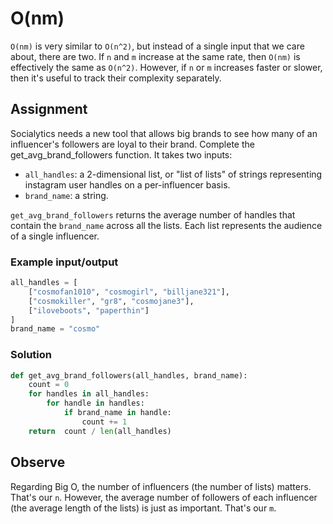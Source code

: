 # O(nm)

`O(nm)` is very similar to `O(n^2)`, but instead of a single input that we care about, there are two. If `n` and `m` increase at the same rate, then `O(nm)` is effectively the same as `O(n^2)`. However, if `n` or `m` increases faster or slower, then it's useful to track their complexity separately.

## Assignment

Socialytics needs a new tool that allows big brands to see how many of an influencer's followers are loyal to their brand. Complete the get_avg_brand_followers function. It takes two inputs:

- `all_handles`: a 2-dimensional list, or "list of lists" of strings representing instagram user handles on a per-influencer basis.
- `brand_name`: a string.

`get_avg_brand_followers` returns the average number of handles that contain the `brand_name` across all the lists. Each list represents the audience of a single influencer.

### Example input/output

```py
all_handles = [
    ["cosmofan1010", "cosmogirl", "billjane321"],
    ["cosmokiller", "gr8", "cosmojane3"],
    ["iloveboots", "paperthin"]
]
brand_name = "cosmo"
```

### Solution

```py
def get_avg_brand_followers(all_handles, brand_name):
    count = 0 
    for handles in all_handles:
        for handle in handles:
            if brand_name in handle:
                count += 1
    return  count / len(all_handles) 
```

## Observe

Regarding Big O, the number of influencers (the number of lists) matters. That's our `n`. However, the average number of followers of each influencer (the average length of the lists) is just as important. That's our `m`.
